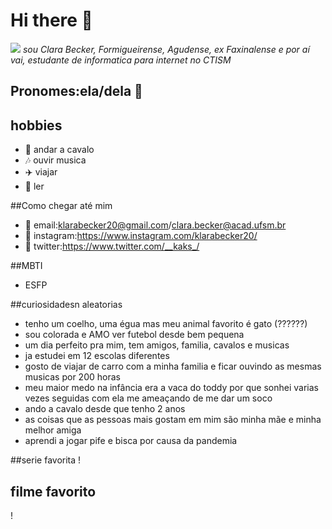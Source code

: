 # Hi there 🤠 
![](https://www.google.com/url?sa=i&url=https%3A%2F%2Fwww.pngwing.com%2Fpt%2Ffree-png-skbnn&psig=AOvVaw3FRJV2X47Gpguj1KmQw8gX&ust=1652445572187000&source=images&cd=vfe&ved=0CAwQjRxqFwoTCIjwxZ392fcCFQAAAAAdAAAAABAD)
*sou Clara Becker, Formigueirense, Agudense, ex Faxinalense e por aí vai, estudante de informatica para internet no CTISM*
## Pronomes:ela/dela 👩 

## hobbies
* 🏇 andar a cavalo
* 🎶 ouvir musica
* ✈️ viajar
* 📖 ler

##Como chegar até mim

* 📧 email:<klarabecker20@gmail.com>/<clara.becker@acad.ufsm.br>
* 📱 instagram:<https://www.instagram.com/klarabecker20/>
* 🦤 twitter:<https://www.twitter.com/__kaks_/>

##MBTI
* ESFP

##curiosidadesn aleatorias 
* tenho um coelho, uma égua mas meu animal favorito é gato (??????)
* sou colorada e AMO ver futebol desde bem pequena
* um dia perfeito pra mim, tem  amigos, familia, cavalos e musicas
* ja estudei em 12 escolas diferentes
* gosto de viajar de carro com a minha familia e ficar ouvindo as mesmas musicas por 200 horas
* meu maior medo na infância era a vaca do toddy por que sonhei varias vezes seguidas com ela me ameaçando de me dar um soco 
* ando a cavalo desde que tenho 2 anos
* as coisas que as pessoas mais gostam em mim são minha mãe e minha melhor amiga
* aprendi a jogar pife e bisca por causa da pandemia

##serie favorita
! [](https://www.google.com/url?sa=i&url=https%3A%2F%2Fwww.amazon.com.br%2FSave-Life-Bastidores-GreyS-Anatomy%2Fdp%2F6589087466&psig=AOvVaw1LeJzgUVbB1aU_GMXUsi_Y&ust=1652445380756000&source=images&cd=vfe&ved=0CAwQjRxqFwoTCIDoqML82fcCFQAAAAAdAAAAABAD)

## filme favorito
! [](https://www.google.com/url?sa=i&url=http%3A%2F%2Fredeglobo.globo.com%2Ffilmes%2Fnoticia%2F2013%2F02%2Fdrama-jogo-da-vida-e-baseado-em-um-famoso-romance-infantil-europeu.html&psig=AOvVaw2vfsDK-UaB5EqacUJYGaeD&ust=1652445498891000&source=images&cd=vfe&ved=0CAwQjRxqFwoTCKDTsvz82fcCFQAAAAAdAAAAABAD)
